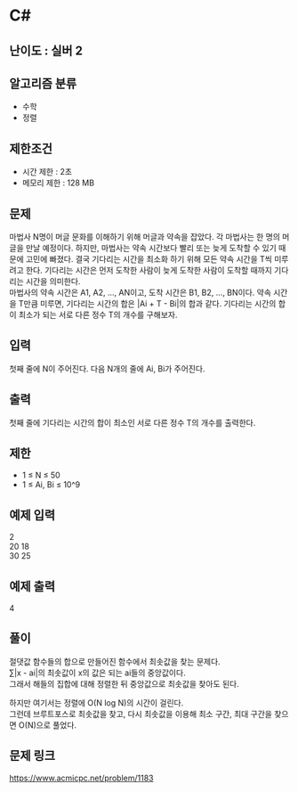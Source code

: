 # C#

## 난이도 : 실버 2

## 알고리즘 분류
  - 수학
  - 정렬

## 제한조건
  - 시간 제한 : 2초
  - 메모리 제한 : 128 MB

## 문제
마법사 N명이 머글 문화를 이해하기 위해 머글과 약속을 잡았다. 각 마법사는 한 명의 머글을 만날 예정이다. 하지만, 마법사는 약속 시간보다 빨리 또는 늦게 도착할 수 있기 때문에 고민에 빠졌다. 결국 기다리는 시간을 최소화 하기 위해 모든 약속 시간을 T씩 미루려고 한다. 기다리는 시간은 먼저 도착한 사람이 늦게 도착한 사람이 도착할 때까지 기다리는 시간을 의미한다.<br/>
마법사의 약속 시간은 A1, A2, ..., AN이고, 도착 시간은 B1, B2, ..., BN이다. 약속 시간을 T만큼 미루면, 기다리는 시간의 합은 |Ai + T - Bi|의 합과 같다. 기다리는 시간의 합이 최소가 되는 서로 다른 정수 T의 개수를 구해보자.<br/>


## 입력
첫째 줄에 N이 주어진다. 다음 N개의 줄에 Ai, Bi가 주어진다.<br/>


## 출력
첫째 줄에 기다리는 시간의 합이 최소인 서로 다른 정수 T의 개수를 출력한다.<br/>


## 제한
  - 1 ≤ N ≤ 50
  - 1 ≤ Ai, Bi ≤ 10^9


## 예제 입력
2<br/>
20 18<br/>
30 25<br/>


## 예제 출력
4<br/>


## 풀이
절댓값 함수들의 합으로 만들어진 함수에서 최솟값을 찾는 문제다.<br/>
∑|x - ai|의 최솟값이 x의 값은 되는 ai들의 중앙값이다.<br/>
그래서 해들의 집합에 대해 정렬한 뒤 중앙값으로 최솟값을 찾아도 된다.<br/>


하지만 여기서는 정렬에 O(N log N)의 시간이 걸린다.<br/>
그런데 브루트포스로 최솟값을 찾고, 다시 최솟값을 이용해 최소 구간, 최대 구간을 찾으면 O(N)으로 풀었다.<br/>


## 문제 링크
https://www.acmicpc.net/problem/1183